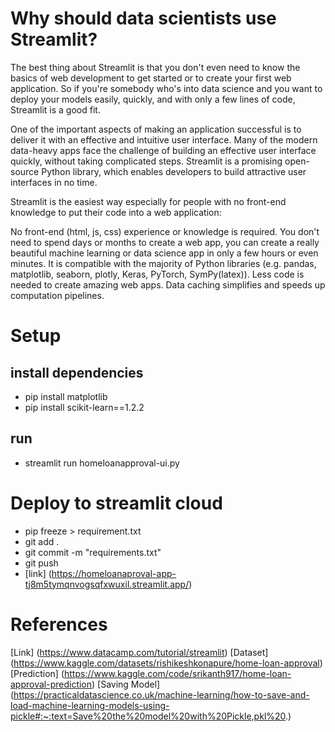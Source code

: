 # Why should data scientists use Streamlit?

The best thing about Streamlit is that you don't even need to know the basics of web development to get started or to create your first web application. So if you're somebody who's into data science and you want to deploy your models easily, quickly, and with only a few lines of code, Streamlit is a good fit.

One of the important aspects of making an application successful is to deliver it with an effective and intuitive user interface. Many of the modern data-heavy apps face the challenge of building an effective user interface quickly, without taking complicated steps. Streamlit is a promising open-source Python library, which enables developers to build attractive user interfaces in no time.

Streamlit is the easiest way especially for people with no front-end knowledge to put their code into a web application:

No front-end (html, js, css) experience or knowledge is required.
You don't need to spend days or months to create a web app, you can create a really beautiful machine learning or data science app in only a few hours or even minutes.
It is compatible with the majority of Python libraries (e.g. pandas, matplotlib, seaborn, plotly, Keras, PyTorch, SymPy(latex)).
Less code is needed to create amazing web apps.
Data caching simplifies and speeds up computation pipelines.

# Setup

## install dependencies
- pip install matplotlib
- pip install scikit-learn==1.2.2

## run
- streamlit run homeloanapproval-ui.py

# Deploy to streamlit cloud
- pip freeze > requirement.txt
- git add .
- git commit -m "requirements.txt"
- git push
- [link] (https://homeloanaproval-app-tj8m5tymqnvogsqfxwuxil.streamlit.app/)

# References

[Link] (https://www.datacamp.com/tutorial/streamlit)
[Dataset] (https://www.kaggle.com/datasets/rishikeshkonapure/home-loan-approval)
[Prediction] (https://www.kaggle.com/code/srikanth917/home-loan-approval-prediction)
[Saving Model] (https://practicaldatascience.co.uk/machine-learning/how-to-save-and-load-machine-learning-models-using-pickle#:~:text=Save%20the%20model%20with%20Pickle,pkl%20.)